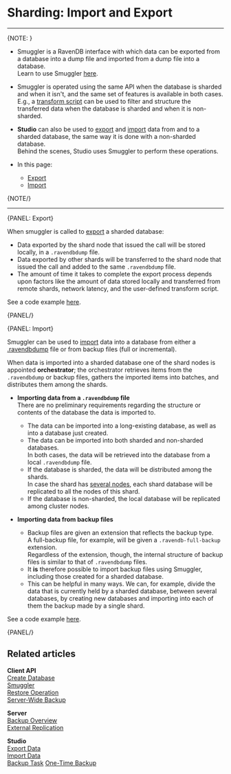 ﻿# Sharding: Import and Export
---

{NOTE: }

* Smuggler is a RavenDB interface with which data can be 
  exported from a database into a dump file and imported 
  from a dump file into a database.  
  Learn to use Smuggler [here](../client-api/smuggler/what-is-smuggler).  

* Smuggler is operated using the same API when the database 
  is sharded and when it isn't, and the same set of features 
  is available in both cases.  
  E.g., a [transform script](../client-api/smuggler/what-is-smuggler#transformscript) 
  can be used to filter and structure the transferred data 
  when the database is sharded and when it is non-sharded.  

* **Studio** can also be used to 
  [export](../studio/database/tasks/export-database) 
  and [import](../studio/database/tasks/import-data/import-data-file) 
  data from and to a sharded database, the same way it is 
  done with a non-sharded database.  
  Behind the scenes, Studio uses Smuggler to perform these operations.  

* In this page:  
  * [Export](../sharding/import-and-export#export)  
  * [Import](../sharding/import-and-export#import)  

{NOTE/}

---

{PANEL: Export}

When smuggler is called to 
[export](../client-api/smuggler/what-is-smuggler#export) 
a sharded database:  

* Data exported by the shard node that issued the call will be stored 
  locally, in a `.ravendbdump` file.  
* Data exported by other shards will be transferred to the shard 
  node that issued the call and added to the same `.ravendbdump` file.  
* The amount of time it takes to complete the export process depends 
  upon factors like the amount of data stored locally and transferred 
  from remote shards, network latency, and the user-defined transform script.  

See a code example [here](../client-api/smuggler/what-is-smuggler#example).  

{PANEL/}

{PANEL: Import}

Smuggler can be used to [import](../client-api/smuggler/what-is-smuggler#import) 
data into a database from either a [.ravendbdump](../sharding/import-and-export#export) 
file or from backup files (full or incremental).  

When data is imported into a sharded database one of the shard nodes 
is appointed **orchestrator**; the orchestrator retrieves items from 
the `.ravendbdump` or backup files, gathers the imported items into 
batches, and distributes them among the shards.  

* **Importing data from a `.ravendbdump` file**  
  There are no preliminary requirements regarding the structure 
  or contents of the database the data is imported to.  
   * The data can be imported into a long-existing database, 
     as well as into a database just created.  
   * The data can be imported into both sharded and non-sharded databases.  
     In both cases, the data will be retrieved into the database from 
     a local `.ravendbdump` file.  
   * If the database is sharded, the data will be distributed among the shards.  
     In case the shard has [several nodes](../sharding/overview#shard-replication), 
     each shard database will be replicated to all the nodes of this shard.  
   * If the database is non-sharded, the local database will be replicated 
     among cluster nodes.  

* **Importing data from backup files**  
   * Backup files are given an extension that reflects the backup type.  
     A full-backup file, for example, will be given a `.ravendb-full-backup` 
     extension.  
     Regardless of the extension, though, the internal structure of backup 
     files is similar to that of `.ravendbdump` files.  
   * It **is** therefore possible to import backup files using Smuggler, 
     including those created for a sharded database.  
   * This can be helpful in many ways. We can, for example, divide the 
     data that is currently held by a sharded database, between several 
     databases, by creating new databases and importing into each of them 
     the backup made by a single shard.  

See a code example [here](../client-api/smuggler/what-is-smuggler#example-1).  

{PANEL/}

## Related articles

**Client API**  
[Create Database](../client-api/operations/server-wide/create-database)  
[Smuggler](../client-api/smuggler/what-is-smuggler)  
[Restore Operation](../client-api/operations/maintenance/backup/restore#restoring-a-database:-configuration-and-execution)  
[Server-Wide Backup](../client-api/operations/maintenance/backup/backup#server-wide-backup)  

**Server**  
[Backup Overview](../server/ongoing-tasks/backup-overview)  
[External Replication](../server/ongoing-tasks/external-replication)  

**Studio**  
[Export Data](../studio/database/tasks/export-database)  
[Import Data](../studio/database/tasks/import-data/import-data-file)  
[Backup Task](../studio/database/tasks/backup-task)
[One-Time Backup](../studio/database/tasks/backup-task#manually-creating-one-time-backups)  
